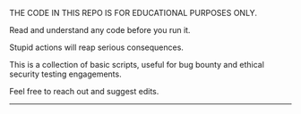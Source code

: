 THE CODE IN THIS REPO IS FOR EDUCATIONAL PURPOSES ONLY.

Read and understand any code before you run it.

Stupid actions will reap serious consequences.

This is a collection of basic scripts, useful for bug bounty and ethical security testing engagements.

Feel free to reach out and suggest edits.

------------------------------------------------------------------------------------------------------
